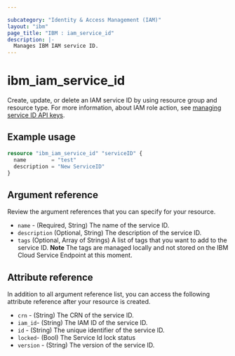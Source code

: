 ```yaml
---

subcategory: "Identity & Access Management (IAM)"
layout: "ibm"
page_title: "IBM : iam_service_id"
description: |-
  Manages IBM IAM service ID.
---
```


# ibm_iam_service_id

Create, update, or delete an IAM service ID by using resource group and resource type.  For more information, about IAM role action, see [managing service ID API keys](https://cloud.ibm.com/docs/account?topic=account-serviceidapikeys).

## Example usage

```terraform
resource "ibm_iam_service_id" "serviceID" {
  name        = "test"
  description = "New ServiceID"
}
```

## Argument reference

Review the argument references that you can specify for your resource.

- `name` - (Required, String) The name of the service ID.
- `description`  (Optional, String) The description of the service ID.
- `tags` (Optional, Array of Strings)  A list of tags that you want to add to the service ID. **Note** The tags are managed locally and not stored on the IBM Cloud Service Endpoint at this moment.

## Attribute reference

In addition to all argument reference list, you can access the following attribute reference after your resource is created.

- `crn`  - (String) The CRN of the service ID.
- `iam_id`-  (String) The IAM ID of the service ID.
- `id` - (String) The unique identifier of the service ID.
- `locked`- (Bool) The Service Id lock status
- `version`  - (String) The version of the service ID.
